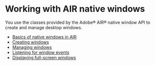 # Working with AIR native windows

You use the classes provided by the Adobe® AIR® native window API to create and
manage desktop windows.

- [Basics of native windows in AIR](WS5b3ccc516d4fbf351e63e3d118666ade46-7e09.html)
- [Creating windows](WS5b3ccc516d4fbf351e63e3d118666ade46-7e0a.html)
- [Managing windows](WS5b3ccc516d4fbf351e63e3d118666ade46-7e08.html)
- [Listening for window events](WS5b3ccc516d4fbf351e63e3d118666ade46-7e07.html)
- [Displaying full-screen windows](WS5b3ccc516d4fbf351e63e3d118666ade46-7e06.html)
